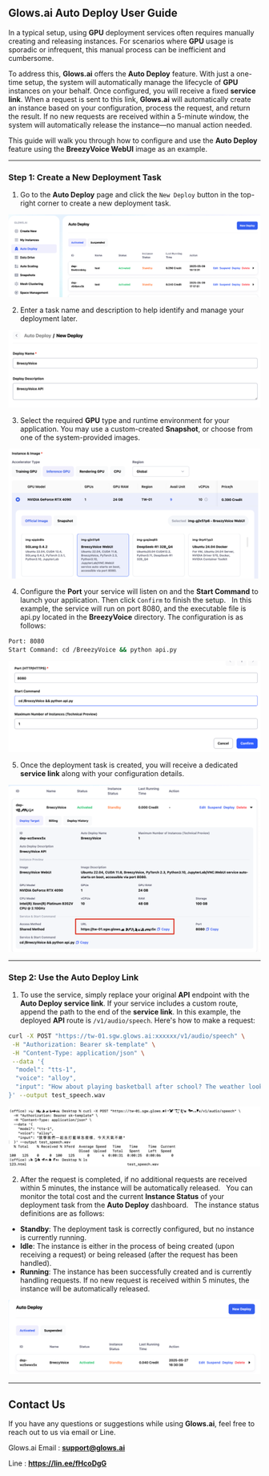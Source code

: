 ## Glows.ai Auto Deploy User Guide

In a typical setup, using **GPU** deployment services often requires manually creating and releasing instances. For scenarios where **GPU** usage is sporadic or infrequent, this manual process can be inefficient and cumbersome.

To address this, **Glows.ai** offers the **Auto Deploy** feature. With just a one-time setup, the system will automatically manage the lifecycle of **GPU** instances on your behalf. Once configured, you will receive a fixed **service link**. When a request is sent to this link, **Glows.ai** will automatically create an instance based on your configuration, process the request, and return the result. If no new requests are received within a 5-minute window, the system will automatically release the instance—no manual action needed.

This guide will walk you through how to configure and use the **Auto Deploy** feature using the **BreezyVoice WebUI** image as an example.

---

### Step 1: Create a New Deployment Task

1. Go to the **Auto Deploy** page and click the `New Deploy` button in the top-right corner to create a new deployment task.

![image-20250527162345042](../docs-images/p13/14.png)

2. Enter a task name and description to help identify and manage your deployment later.

![image-20250527162731979](../docs-images/p13/15.png)

3. Select the required **GPU** type and runtime environment for your application. You may use a custom-created **Snapshot**, or choose from one of the system-provided images.

![image-20250529100940587](../docs-images/p13/20.png)

4. Configure the **Port** your service will listen on and the **Start Command** to launch your application. Then click `Confirm` to finish the setup.  
   In this example, the service will run on port 8080, and the executable file is api.py located in the **BreezyVoice** directory. The configuration is as follows:

```bash
Port: 8080
Start Command: cd /BreezyVoice && python api.py
```

![image-20250527162828692](../docs-images/p13/16.png)

5. Once the deployment task is created, you will receive a dedicated **service link** along with your configuration details.

![image-20250527162928849](../docs-images/p13/17.png)

---

### Step 2: Use the Auto Deploy Link

1. To use the service, simply replace your original **API** endpoint with the **Auto Deploy service link**.
   If your service includes a custom route, append the path to the end of the **service link**.
   In this example, the deployed **API** route is `/v1/audio/speech`. Here's how to make a request:

```bash
curl -X POST "https://tw-01.sgw.glows.ai:xxxxxx/v1/audio/speech" \
 -H "Authorization: Bearer sk-template" \
 -H "Content-Type: application/json" \
 --data '{
  "model": "tts-1",
  "voice": "alloy",
  "input": "How about playing basketball after school? The weather looks great today."
}' --output test_speech.wav
```

![image-20250527163237581](../docs-images/p13/18.png)

2. After the request is completed, if no additional requests are received within 5 minutes, the instance will be automatically released.  
   You can monitor the total cost and the current **Instance Status** of your deployment task from the **Auto Deploy** dashboard.  
   The instance status definitions are as follows:

- **Standby**: The deployment task is correctly configured, but no instance is currently running.
- **Idle**: The instance is either in the process of being created (upon receiving a request) or being released (after the request has been handled).
- **Running**: The instance has been successfully created and is currently handling requests. If no new request is received within 5 minutes, the instance will be automatically released.

![image-20250527163744664](../docs-images/p13/19.png)

---

## Contact Us

If you have any questions or suggestions while using **Glows.ai**, feel free to reach out to us via email or Line.

Glows.ai Email : **support@glows.ai**

Line : **https://lin.ee/fHcoDgG**
